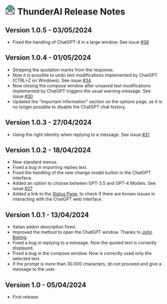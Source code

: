  # ![ThunderAI icon](images/icon-32px.png "ThunderAI") ThunderAI Release Notes


<h2>Version 1.0.5 - 03/05/2024</h2>
<ul>
    <li>Fixed the handling of ChatGPT-4 in a large window. See issue <a href="https://github.com/micz/ThunderAI/issues/38">#38</a></li>
</ul>
<h2>Version 1.0.4 - 01/05/2024</h2>
<ul>
    <li>Stripping the quotation marks from the response.</li>
    <li>Now it is possible to undo text modifications implemented by ChatGPT (CTRL+Z on Windows). See issue <a href="https://github.com/micz/ThunderAI/issues/34">#34</a></li>
    <li>Now closing the compose window after unsaved text modifications implemented by ChatGPT triggers the usual warning message. See issue <a href="https://github.com/micz/ThunderAI/issues/30">#30</a></li>
    <li>Updated the "Important Information" section on the options page, as it is no longer possible to disable the ChatGPT chat history.</li>
</ul>
<h2>Version 1.0.3 - 27/04/2024</h2>
<ul>
    <li>Using the right identity when replying to a message. See issue <a href="https://github.com/micz/ThunderAI/issues/31">#31</a></li>
</ul>
<h2>Version 1.0.2 - 18/04/2024</h2>
<ul>
    <li>New standard menus.</li>
    <li>Fixed a bug in importing replies text.</li>
    <li>Fixed the handling of the new change model button in the ChatGPT interface.</li>
    <li>Added an option to choose between GPT-3.5 and GPT-4 Models. See issue <a href="https://github.com/micz/ThunderAI/issues/27">#27</a></li>
    <li>Added a link to the <a href="https://micz.it/thunderdbird-addon-thunderai/status/">Status Page</a>, to check if there are known issues in interacting with the ChatGPT web interface.</li>
</ul>
<h2>Version 1.0.1 - 13/04/2024</h2>
<ul>
    <li>Italian addon description fixed.</li>
    <li>Improved the method to open the ChatGPT window. Thanks to <a href="https://github.com/jobisoft">John Bieling</a>.</li>
    <li>Fixed a bug in replying to a message. Now the quoted text is correctly displayed.</li>
    <li>Fixed a bug in the compose window. Now is correctly used only the selected text.</li>
    <li>If the prompt is more than 30.000 characters, do not proceed and give a message to the user.</li>
</ul>
<h2>Version 1.0 - 05/04/2024</h2>
<ul>
    <li>First release.</li>
</ul>